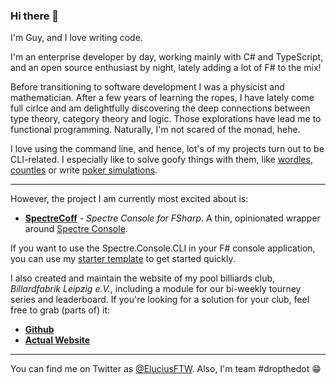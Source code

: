 ### Hi there 👋

I'm Guy, and I love writing code. <br >

I'm an enterprise developer by day, working mainly with C# and TypeScript, and an open source enthusiast by night, lately adding a lot of F# to the mix!

Before transitioning to software development I was a physicist and mathematician. After a few years of learning the ropes, I have lately come full cirlce and am delightfully discovering the deep connections between type theory, category theory and logic. Those explorations have lead me to functional programming. Naturally, I'm not scared of the monad, hehe.

I love using the command line, and hence, lot's of my projects turn out to be CLI-related. I especially like to solve goofy things with them, like [wordles](https://github.com/EluciusFTW/wordle-assistant), [countles](https://github.com/EluciusFTW/countle-solver) or write [poker simulations](https://github.com/EluciusFTW/CardGames).

---

However, the project I am currently most excited about is: 

* [**SpectreCoff**](https://github.com/EluciusFTW/SpectreCoff) - _Spectre Console for FSharp_. A thin, opinionated wrapper around [Spectre Console](https://https://github.com/spectreconsole/spectre.console).

If you want to use the Spectre.Console.CLI in your F# console application, you can use my [starter template](https://github.com/EluciusFTW/fsharp-spectre-console-template) to get started quickly.

I also created and maintain the website of my pool billiards club, _Billardfabrik Leipzig e.V._, including a module for our bi-weekly tourney series and leaderboard. If you're looking for a solution for your club, feel free to grab (parts of) it:

 * [**Github**](https://github.com/EluciusFTW/billardfabrik-web)
 * [**Actual Website**](https://www.billardfabrik-leipzig.de/)

---

You can find me on Twitter as [@EluciusFTW](https://twitter.com/eluciusftw). 
Also, I'm team #dropthedot :grin:
